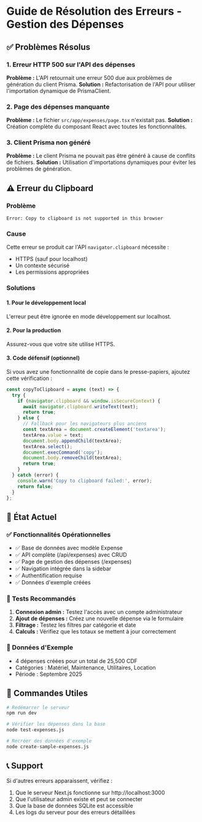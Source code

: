 # Guide de Résolution des Erreurs - Gestion des Dépenses

## ✅ Problèmes Résolus

### 1. Erreur HTTP 500 sur l'API des dépenses
**Problème :** L'API retournait une erreur 500 due aux problèmes de génération du client Prisma.
**Solution :** Refactorisation de l'API pour utiliser l'importation dynamique de PrismaClient.

### 2. Page des dépenses manquante
**Problème :** Le fichier `src/app/expenses/page.tsx` n'existait pas.
**Solution :** Création complète du composant React avec toutes les fonctionnalités.

### 3. Client Prisma non généré
**Problème :** Le client Prisma ne pouvait pas être généré à cause de conflits de fichiers.
**Solution :** Utilisation d'importations dynamiques pour éviter les problèmes de génération.

## ⚠️ Erreur du Clipboard

### Problème
```
Error: Copy to clipboard is not supported in this browser
```

### Cause
Cette erreur se produit car l'API `navigator.clipboard` nécessite :
- HTTPS (sauf pour localhost)
- Un contexte sécurisé
- Les permissions appropriées

### Solutions

#### 1. Pour le développement local
L'erreur peut être ignorée en mode développement sur localhost.

#### 2. Pour la production
Assurez-vous que votre site utilise HTTPS.

#### 3. Code défensif (optionnel)
Si vous avez une fonctionnalité de copie dans le presse-papiers, ajoutez cette vérification :

```javascript
const copyToClipboard = async (text) => {
  try {
    if (navigator.clipboard && window.isSecureContext) {
      await navigator.clipboard.writeText(text);
      return true;
    } else {
      // Fallback pour les navigateurs plus anciens
      const textArea = document.createElement('textarea');
      textArea.value = text;
      document.body.appendChild(textArea);
      textArea.select();
      document.execCommand('copy');
      document.body.removeChild(textArea);
      return true;
    }
  } catch (error) {
    console.warn('Copy to clipboard failed:', error);
    return false;
  }
};
```

## 🚀 État Actuel

### ✅ Fonctionnalités Opérationnelles
- ✅ Base de données avec modèle Expense
- ✅ API complète (/api/expenses) avec CRUD
- ✅ Page de gestion des dépenses (/expenses)
- ✅ Navigation intégrée dans la sidebar
- ✅ Authentification requise
- ✅ Données d'exemple créées

### 🧪 Tests Recommandés
1. **Connexion admin :** Testez l'accès avec un compte administrateur
2. **Ajout de dépenses :** Créez une nouvelle dépense via le formulaire
3. **Filtrage :** Testez les filtres par catégorie et date
4. **Calculs :** Vérifiez que les totaux se mettent à jour correctement

### 📝 Données d'Exemple
- 4 dépenses créées pour un total de 25,500 CDF
- Catégories : Matériel, Maintenance, Utilitaires, Location
- Période : Septembre 2025

## 🔧 Commandes Utiles

```bash
# Redémarrer le serveur
npm run dev

# Vérifier les dépenses dans la base
node test-expenses.js

# Recréer des données d'exemple
node create-sample-expenses.js
```

## 📞 Support
Si d'autres erreurs apparaissent, vérifiez :
1. Que le serveur Next.js fonctionne sur http://localhost:3000
2. Que l'utilisateur admin existe et peut se connecter
3. Que la base de données SQLite est accessible
4. Les logs du serveur pour des erreurs détaillées